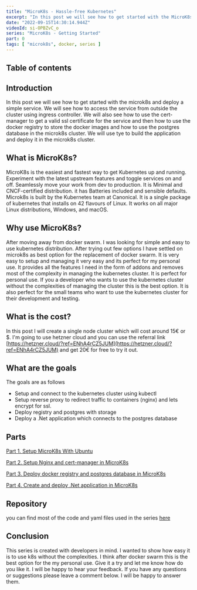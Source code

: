 ```yaml
---
title: "MicroK8s - Hassle-free Kubernetes"
excerpt: "In this post we will see how to get started with the MicroK8s Kubernetes distribution."
date: "2022-09-15T14:30:14.944Z"
videoId: si-OPBZvC_o
series: "MicroK8s - Getting Started"
part: 0
tags: [ "microk8s", docker, series ]
---
```


## Table of contents

## Introduction

In this post we will see how to get started with the microk8s and deploy a simple service. We will see how to access the service from outside the cluster using ingress controller. We will also see how to use the cert-manager to get a valid ssl certificate for the service and then how to use the docker registry to store the docker images and how to use the postgres database in the microk8s cluster. We will use tye to build the application and deploy it in the microk8s cluster.

## What is MicroK8s?

MicroK8s is the easiest and fastest way to get Kubernetes up and running. Experiment with the latest upstream features and toggle services on and off. Seamlessly move your work from dev to production. It is Minimal and CNCF-certified distribution. it has Batteries included and sensible defaults. Microk8s is built by the Kubernetes team at Canonical. It is a single package of kubernetes that installs on 42 flavours of Linux. It works on all major Linux distributions, Windows, and macOS.

## Why use MicroK8s?

After moving away from docker swarm. I was looking for simple and easy to use kubernetes distribution. After trying out few options I have settled on microk8s as best option for the replacement of docker swarm. It is very easy to setup and managing it very easy and its perfect for my personal use. It provides all the features I need in the form of addons and removes most of the complexity in managing the kubernetes cluster. It is perfect for personal use. If you a developer who wants to use the kubernetes cluster without the complexities of managing the cluster this is the best option. It is also perfect for the small teams who want to use the kubernetes cluster for their development and testing.

## What is the cost?

In this post I will create a single node cluster which will cost around 15€ or $. I'm going to use hetzner cloud and you can use the referral link [https://hetzner.cloud/?ref=ENhA4rCZ5JUM](https://hetzner.cloud/?ref=ENhA4rCZ5JUM) and get 20€ for free to try it out.

## What are the goals

The goals are as follows

- Setup and connect to the kubernetes cluster using kubectl
- Setup reverse proxy to redirect traffic to containers (nginx) and lets encrypt for ssl.
- Deploy registry and postgres with storage
- Deploy a .Net application which connects to the postgres database

## Parts

[Part 1. Setup MicroK8s With Ubuntu](/posts/setup-micro-k8s-with-ubuntu)

[Part 2. Setup Nginx and cert-manager in MicroK8s](/posts/setup-nginx-and-cert-manager-in-micro-k8s)

[Part 3. Deploy docker registry and postgres database in MicroK8s](/posts/deploy-docker-registry-and-postgres-database-in-micro-k8s)

[Part 4. Create and deploy .Net application in MicroK8s](/posts/create-and-deploy-dotnet-application-in-micro-k8s)

## Repository

you can find most of the code and yaml files used in the series [here](https://github.com/antosubash/microk8s-hetzner-deployment)

## Conclusion

This series is created with developers in mind. I wanted to show how easy it is to use k8s without the complexities. I think after docker swarm this is the best option for the my personal use. Give it a try and let me know how do you like it. I will be happy to hear your feedback. If you have any questions or suggestions please leave a comment below. I will be happy to answer them.
